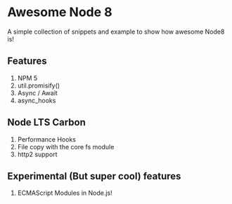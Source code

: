 # Awesome Node 8
A simple collection of snippets and example to show how awesome Node8 is!

## Features
1. NPM 5
2. util.promisify()
3. Async / Await
4. async_hooks

## Node LTS Carbon
1. Performance Hooks
2. File copy with the core fs module
3. http2 support

## Experimental (But super cool) features
1. ECMAScript Modules in Node.js!
